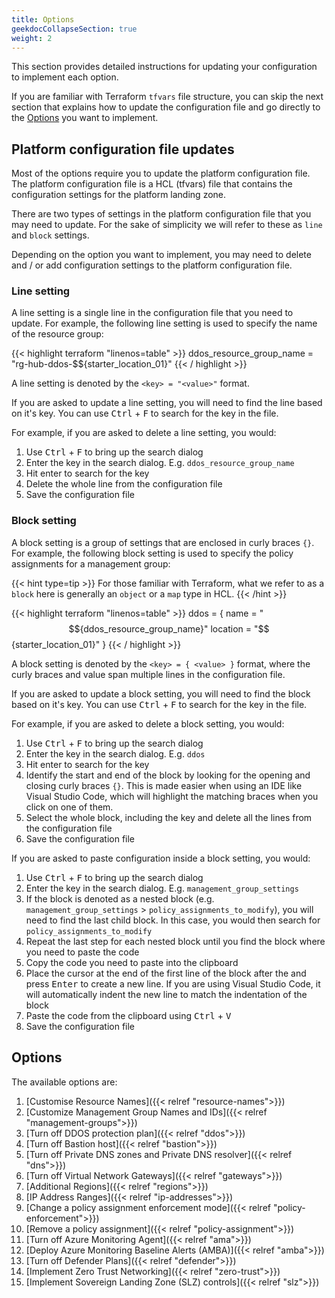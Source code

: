 ```yaml
---
title: Options
geekdocCollapseSection: true
weight: 2
---
```


This section provides detailed instructions for updating your configuration to implement each option.

If you are familiar with Terraform `tfvars` file structure, you can skip the next section that explains how to update the configuration file and go directly to the [Options](#options) you want to implement.

## Platform configuration file updates

Most of the options require you to update the platform configuration file. The platform configuration file is a HCL (tfvars) file that contains the configuration settings for the platform landing zone.

There are two types of settings in the platform configuration file that you may need to update. For the sake of simplicity we will refer to these as `line` and `block` settings.

Depending on the option you want to implement, you may need to delete and / or add configuration settings to the platform configuration file.

### Line setting

A line setting is a single line in the configuration file that you need to update. For example, the following line setting is used to specify the name of the resource group:

{{< highlight terraform "linenos=table" >}}
ddos_resource_group_name = "rg-hub-ddos-$${starter_location_01}"
{{< / highlight >}}

A line setting is denoted by the `<key> = "<value>"` format.

If you are asked to update a line setting, you will need to find the line based on it's key. You can use <kbd>Ctrl</kbd> + <kbd>F</kbd> to search for the key in the file.

For example, if you are asked to delete a line setting, you would:

1. Use <kbd>Ctrl</kbd> + <kbd>F</kbd> to bring up the search dialog
1. Enter the key in the search dialog. E.g. `ddos_resource_group_name`
1. Hit enter to search for the key
1. Delete the whole line from the configuration file
1. Save the configuration file

### Block setting

A block setting is a group of settings that are enclosed in curly braces `{}`. For example, the following block setting is used to specify the policy assignments for a management group:

{{< hint type=tip >}}
For those familiar with Terraform, what we refer to as a `block` here is generally an `object` or a `map` type in HCL.
{{< /hint >}}

{{< highlight terraform "linenos=table" >}}
ddos = {
  name     = "$${ddos_resource_group_name}"
  location = "$${starter_location_01}"
}
{{< / highlight >}}

A block setting is denoted by the `<key> = { <value> }` format, where the curly braces and value span multiple lines in the configuration file.

If you are asked to update a block setting, you will need to find the block based on it's key. You can use <kbd>Ctrl</kbd> + <kbd>F</kbd> to search for the key in the file.

For example, if you are asked to delete a block setting, you would:

1. Use <kbd>Ctrl</kbd> + <kbd>F</kbd> to bring up the search dialog
1. Enter the key in the search dialog. E.g. `ddos`
1. Hit enter to search for the key
1. Identify the start and end of the block by looking for the opening and closing curly braces `{}`. This is made easier when using an IDE like Visual Studio Code, which will highlight the matching braces when you click on one of them.
1. Select the whole block, including the key and delete all the lines from the configuration file
1. Save the configuration file

If you are asked to paste configuration inside a block setting, you would:

1. Use <kbd>Ctrl</kbd> + <kbd>F</kbd> to bring up the search dialog
1. Enter the key in the search dialog. E.g. `management_group_settings`
1. If the block is denoted as a nested block (e.g. `management_group_settings` > `policy_assignments_to_modify`), you will need to find the last child block. In this case, you would then search for `policy_assignments_to_modify`
1. Repeat the last step for each nested block until you find the block where you need to paste the code
1. Copy the code you need to paste into the clipboard
1. Place the cursor at the end of the first line of the block after the and press <kbd>Enter</kbd> to create a new line. If you are using Visual Studio Code, it will automatically indent the new line to match the indentation of the block
1. Paste the code from the clipboard using <kbd>Ctrl</kbd> + <kbd>V</kbd>
1. Save the configuration file

## Options

The available options are:

1. [Customise Resource Names]({{< relref "resource-names">}})
1. [Customize Management Group Names and IDs]({{< relref "management-groups">}})
1. [Turn off DDOS protection plan]({{< relref "ddos">}})
1. [Turn off Bastion host]({{< relref "bastion">}})
1. [Turn off Private DNS zones and Private DNS resolver]({{< relref "dns">}})
1. [Turn off Virtual Network Gateways]({{< relref "gateways">}})
1. [Additional Regions]({{< relref "regions">}})
1. [IP Address Ranges]({{< relref "ip-addresses">}})
1. [Change a policy assignment enforcement mode]({{< relref "policy-enforcement">}})
1. [Remove a policy assignment]({{< relref "policy-assignment">}})
1. [Turn off Azure Monitoring Agent]({{< relref "ama">}})
1. [Deploy Azure Monitoring Baseline Alerts (AMBA)]({{< relref "amba">}})
1. [Turn off Defender Plans]({{< relref "defender">}})
1. [Implement Zero Trust Networking]({{< relref "zero-trust">}})
1. [Implement Sovereign Landing Zone (SLZ) controls]({{< relref "slz">}})
